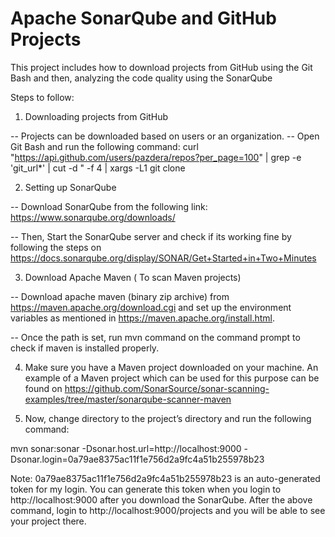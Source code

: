 # Apache SonarQube and GitHub Projects

This project includes how to download projects from GitHub using the Git Bash and then, analyzing the code quality using the SonarQube

Steps to follow:

1. Downloading projects from GitHub

-- Projects can be downloaded based on users or an organization. 
-- Open Git Bash and run the following command:
curl "https://api.github.com/users/pazdera/repos?per_page=100" | grep -e 'git_url*' | cut -d \" -f 4 | xargs -L1 git clone

2. Setting up SonarQube

-- Download SonarQube from the following link:
   https://www.sonarqube.org/downloads/

-- Then, Start the SonarQube server and check if its working fine by following the steps on 
   https://docs.sonarqube.org/display/SONAR/Get+Started+in+Two+Minutes

3. Download Apache Maven ( To scan Maven projects)

-- Download apache maven (binary zip archive) from https://maven.apache.org/download.cgi and set up the environment variables 
as mentioned in https://maven.apache.org/install.html.

-- Once the path is set, run mvn command on the command prompt to check if maven is installed properly.

4. Make sure you have a Maven project downloaded on your machine. An example of a Maven project which can be used for this purpose 
can be found on https://github.com/SonarSource/sonar-scanning-examples/tree/master/sonarqube-scanner-maven

5.	Now, change directory to the project’s directory and run the following command:

mvn sonar:sonar -Dsonar.host.url=http://localhost:9000 -Dsonar.login=0a79ae8375ac11f1e756d2a9fc4a51b255978b23

Note: 0a79ae8375ac11f1e756d2a9fc4a51b255978b23 is an auto-generated token for my login. You can generate this token when you login 
to http://localhost:9000 after you download the SonarQube.
After the above command, login to http://localhost:9000/projects and you will be able to see your project there. 


